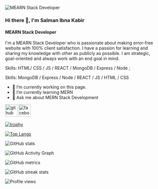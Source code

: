 ![MEARN Stack Developer](https://i.ibb.co/kQdDjx0/Screenshot-6.png)

### Hi there 👋, I'm Salman Ibna Kabir
#### MEARN Stack Developer


I'm a MEARN Stack Developer who is passionate about making error-free website with 100% client satisfaction. I have a passion for learning and sharing my knowledge with other as publicly as possible. I am strategic, goal-oriented  and always work with an end goal in mind.

Skills: HTML/ CSS / JS / REACT / MongoDB / Express / Node ;


Skills: MongoDB / Express / Node  / REACT / JS / HTML / CSS

- 🔭 I’m currently working on this page. 
- 🌱 I’m currently learning MERN 
- 💬 Ask me about MERN Stack Development 


[<img src='https://cdn.jsdelivr.net/npm/simple-icons@3.0.1/icons/github.svg' alt='github' height='40'>](https://github.com/SalmanIbnaKabir)  [<img src='https://cdn.jsdelivr.net/npm/simple-icons@3.0.1/icons/facebook.svg' alt='facebook' height='40'>](https://www.facebook.com/salmanibnakabir)  

[![trophy](https://github-profile-trophy.vercel.app/?username=SalmanIbnaKabir)](https://github.com/ryo-ma/github-profile-trophy)

[![Top Langs](https://github-readme-stats.vercel.app/api/top-langs/?username=SalmanIbnaKabir)](https://github.com/anuraghazra/github-readme-stats)

![GitHub stats](https://github-readme-stats.vercel.app/api?username=SalmanIbnaKabir&show_icons=true)  

![GitHub Activity Graph](https://activity-graph.herokuapp.com/graph?username=SalmanIbnaKabir)  

![GitHub metrics](https://metrics.lecoq.io/SalmanIbnaKabir)  

![GitHub streak stats](https://streak-stats.demolab.com/?user=SalmanIbnaKabir)  

![Profile views](https://gpvc.arturio.dev/SalmanIbnaKabir)  
